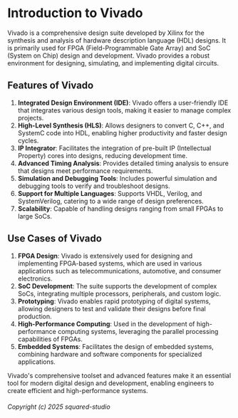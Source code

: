 # Introduction to Vivado

Vivado is a comprehensive design suite developed by Xilinx for the synthesis and analysis of hardware description language (HDL) designs. It is primarily used for FPGA (Field-Programmable Gate Array) and SoC (System on Chip) design and development. Vivado provides a robust environment for designing, simulating, and implementing digital circuits.

## Features of Vivado

1. **Integrated Design Environment (IDE)**: Vivado offers a user-friendly IDE that integrates various design tools, making it easier to manage complex projects.
2. **High-Level Synthesis (HLS)**: Allows designers to convert C, C++, and SystemC code into HDL, enabling higher productivity and faster design cycles.
3. **IP Integrator**: Facilitates the integration of pre-built IP (Intellectual Property) cores into designs, reducing development time.
4. **Advanced Timing Analysis**: Provides detailed timing analysis to ensure that designs meet performance requirements.
5. **Simulation and Debugging Tools**: Includes powerful simulation and debugging tools to verify and troubleshoot designs.
6. **Support for Multiple Languages**: Supports VHDL, Verilog, and SystemVerilog, catering to a wide range of design preferences.
7. **Scalability**: Capable of handling designs ranging from small FPGAs to large SoCs.

## Use Cases of Vivado

1. **FPGA Design**: Vivado is extensively used for designing and implementing FPGA-based systems, which are used in various applications such as telecommunications, automotive, and consumer electronics.
2. **SoC Development**: The suite supports the development of complex SoCs, integrating multiple processors, peripherals, and custom logic.
3. **Prototyping**: Vivado enables rapid prototyping of digital systems, allowing designers to test and validate their designs before final production.
4. **High-Performance Computing**: Used in the development of high-performance computing systems, leveraging the parallel processing capabilities of FPGAs.
5. **Embedded Systems**: Facilitates the design of embedded systems, combining hardware and software components for specialized applications.

Vivado's comprehensive toolset and advanced features make it an essential tool for modern digital design and development, enabling engineers to create efficient and high-performance systems.

###### Copyright (c) 2025 squared-studio

